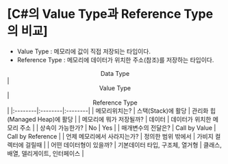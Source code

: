 # [C#의 Value Type과 Reference Type의 비교]

* Value Type : 메모리에 값이 직접 저장되는 타입이다.
* Reference Type : 메모리에 데이터가 위치한 주소(참조)를 저장하는 타입이다.



<center>Data Type</center> |  <center> Value Type </center> | <center> Reference Type </center> |
|:--------|:--------|:--------|
| 메모리위치는? | 스택(Stack)에 활당 | 관리화 힙(Managed Heap)에 활당 |
| 메모리에 뭐가 저장될까? | 데이터 | 데이터가 위치한 메모리 주소 |
| 상속이 가능한가? | No | Yes |
| 매개변수의 전달은? | Call by Value | Call by Reference |
| 언제 메모리에서 사라지는가? | 정의한 범위 밖에서 | 가비지 컬렉터에 걸릴때 |
| 어떤 데이터형이 있을까? | 기본데이터 타입, 구조체, 열거형 | 클래스, 배열, 델리게이트, 인터페이스 |
